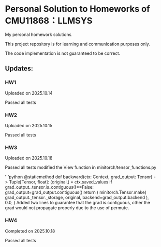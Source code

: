 # Personal Solution to Homeworks of CMU11868：LLMSYS
My personal homework solutions.

This project repository is for learning and communication purposes only.

The code implementation is not guaranteed to be correct.
## Updates:
### HW1 
Uploaded on 2025.10.14

Passed all tests
### HW2
Uploaded on 2025.10.15

Passed all tests
### HW3
Uploaded on 2025.10.18

Passed all tests
modified the View function in minitorch/tensor_functions.py

'''python
@staticmethod
    def backward(ctx: Context, grad_output: Tensor) -> Tuple[Tensor, float]:
        (original,) = ctx.saved_values
        if grad_output._tensor.is_contiguous()==False:
            grad_output=grad_output.contiguous()
        return (
            minitorch.Tensor.make(
                grad_output._tensor._storage, original, backend=grad_output.backend
            ),
            0.0,
        )
Added two lines to guarantee that the grad is contiguous, other the grad would not propagate properly due to the use of permute.
### HW4
Completed on 2025.10.18

Passed all tests
